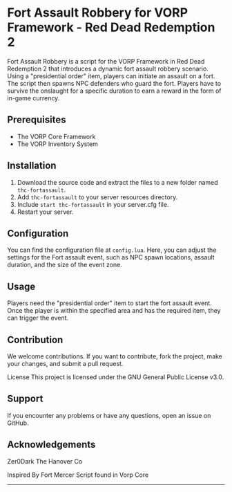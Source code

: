 
# Fort Assault Robbery for VORP Framework - Red Dead Redemption 2

Fort Assault Robbery is a script for the VORP Framework in Red Dead Redemption 2 that introduces a dynamic fort assault robbery scenario. Using a "presidential order" item, players can initiate an assault on a fort. The script then spawns NPC defenders who guard the fort. Players have to survive the onslaught for a specific duration to earn a reward in the form of in-game currency.

## Prerequisites

- The VORP Core Framework
- The VORP Inventory System

## Installation

1. Download the source code and extract the files to a new folder named `thc-fortassault`.
2. Add `thc-fortassault` to your server resources directory.
3. Include `start thc-fortassault` in your server.cfg file.
4. Restart your server.

## Configuration

You can find the configuration file at `config.lua`. Here, you can adjust the settings for the Fort assault event, such as NPC spawn locations, assault duration, and the size of the event zone.

## Usage

Players need the "presidential order" item to start the fort assault event. Once the player is within the specified area and has the required item, they can trigger the event.

## Contribution

We welcome contributions. If you want to contribute, fork the project, make your changes, and submit a pull request.

License
This project is licensed under the GNU General Public License v3.0.


## Support

If you encounter any problems or have any questions, open an issue on GitHub.

## Acknowledgements

Zer0Dark
The Hanover Co

Inspired By Fort Mercer Script found in Vorp Core

---
